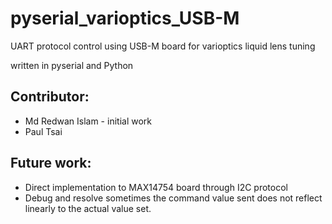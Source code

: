 # pyserial_varioptics_USB-M
UART protocol control using USB-M board for varioptics liquid lens tuning

written in pyserial and Python

## Contributor:
* Md Redwan Islam - initial work
* Paul Tsai

## Future work:
* Direct implementation to MAX14754 board through I2C protocol
* Debug and resolve sometimes the command value sent does not reflect linearly to the actual value set.

